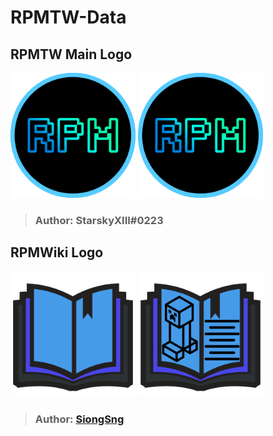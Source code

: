 # RPMTW-Data

## RPMTW Main Logo
<p>
<img src="https://raw.githubusercontent.com/RPMTW/RPMTW-Data/main/logo/rpmtw-logo.gif" width="200" >
<img src="https://raw.githubusercontent.com/RPMTW/RPMTW-Data/main/logo/rpmtw-logo.png" width="200" >
<p>
  
> ### Author: StarskyXIII#0223

  ## RPMWiki Logo
<p>
<img src="https://raw.githubusercontent.com/RPMTW/RPMTW-Data/main/logo/rpmwiki-logo.png" width="200" >
<img src="https://raw.githubusercontent.com/RPMTW/RPMTW-Data/main/logo/rpmwiki-logo-complex.png" width="200" >
<p>
  
> ### Author: [SiongSng](https://github.com/SiongSng)
